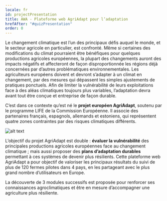 ```yaml
---
locale: fr
id: projectPresentation
title: AWA - Plateforme web AgriAdapt pour l’adaptation
hrefAfter: "#quizPresentation"
order: 0
---
```


Le changement climatique est l’un des principaux défis auquel le monde, et le secteur agricole en particulier, est confronté. Même si certaines des modifications du climat pourraient être bénéfiques pour quelques productions agricoles européennes, la plupart des changements auront des impacts négatifs et affecteront de façon disproportionnée les régions déjà concernées par d’autres problématiques environnementales. Les agriculteurs européens doivent et devront s’adapter à un climat en changement, par des mesures qui dépassent les simples ajustements de pratiques ponctuels. Afin de limiter la vulnérabilité de leurs exploitations face à des aléas climatiques toujours plus variables, l’adaptation devra avant tout être conçue et entreprise de façon durable.

C’est dans ce contexte qu’est né le **projet européen AgriAdapt**, soutenu par le programme LIFE de la Commission Européenne. Il associe des partenaires français, espagnols, allemands et estoniens, qui représentent quatre zones contraintes par des risques climatiques différents.

![alt text](https://res.cloudinary.com/solagro/image/upload/v1582789041/homepage/5_Francais_letyqy.jpg "Principaux risques climatiques pour l'agriculture Européenne")

L’objectif du projet AgriAdapt est double : **évaluer la vulnérabilité** des principales productions agricoles européennes face au changement climatique ; mais aussi proposer des **plans d’adaptation durables** permettant à ces systèmes de devenir plus résilients. Cette plateforme web AgriAdapt a pour objectif de valoriser les principaux résultats du suivi de plus de 120 fermes pilotes dans 4 pays, en les partageant avec le plus grand nombre d’utilisateurs en Europe. 

La découverte de 3 modules successifs est proposée pour renforcer ses connaissances agroclimatiques et être en mesure d’accompagner une agriculture plus résiliente.
